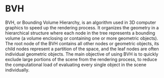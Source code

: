 # BVH

BVH, or Bounding Volume Hierarchy, is an algorithm used in 3D computer graphics to speed up the rendering process. It organizes the geometry in a hierarchical structure where each node in the tree represents a bounding volume (a volume enclosing or containing one or more geometric objects). The root node of the BVH contains all other nodes or geometric objects, its child nodes represent a partition of the space, and the leaf nodes are often individual geometric objects. The main objective of using BVH is to quickly exclude large portions of the scene from the rendering process, to reduce the computational load of evaluating every single object in the scene individually.